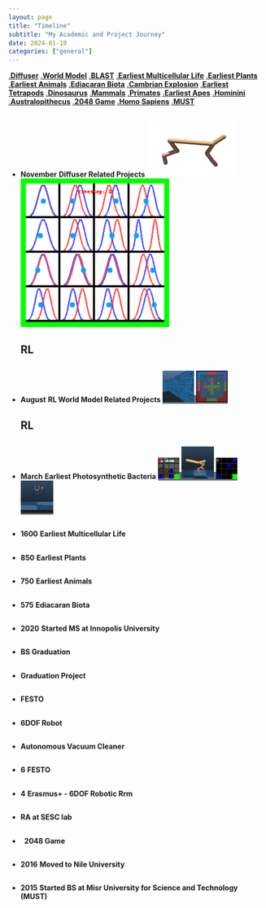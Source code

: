```yaml
---
layout: page
title: "Timeline"
subtitle: "My Academic and Project Journey"
date: 2024-01-10
categories: ["general"]
---
```

<!-- <h1>Life on Earth Timeline</h1> -->

<div class="selector">
	<a href="#diffuser">.<strong>Diffuser</strong></a>
	<a href="#s4wm">.<strong>World Model</strong></a>
	<a href="#blast">.<strong>BLAST</strong></a>
	<a href="#multicellular">.<strong>Earliest Multicellular Life</strong></a>
	<a href="#plants">.<strong>Earliest Plants</strong></a>
	<a href="#animals">.<strong>Earliest Animals</strong></a>
	<a href="#ediacaran">.<strong>Ediacaran Biota</strong></a>
	<a href="#cambrian">.<strong>Cambrian Explosion</strong></a>
	<a href="#tetrapods">.<strong>Earliest Tetrapods</strong></a>
	<a href="#dinosaurus">.<strong>Dinosaurus</strong></a>
	<a href="#mammals">.<strong>Mammals</strong></a>
	<a href="#primates">.<strong>Primates</strong></a>
	<a href="#apes">.<strong>Earliest Apes</strong></a>
	<a href="#hominini">.<strong>Hominini</strong></a>
	<a href="#australopithecus">.<strong>Australopithecus</strong></a>
	<!-- <a href="#habilis">.<strong>Homo Habilis</strong></a> -->
	<a href="#2048">.<strong>2048 Game</strong></a>
	<a href="#NileUniversity">.<strong>Homo Sapiens</strong></a>
	<a href="#MUST">.<strong>MUST</strong></a>
</div>

<ul class="timeline">
    <!-- <div class="content__section">
        <div class="content__main"> -->
    <li class="content__section content__main">
        <h2 id="diffuser"></h2>
        <time><strong>November</strong></time>
        <strong><span>Diffuser Related Projects</span></strong>
        <span class="image-container">
            <span class="horizontal-image-cover">
                <img src="assets/css/timeline_media/diffuser.gif">
                <img src="assets/css/timeline_media/diffuser_dist.gif">
            </span>
        </span>
        <h2 class="content__text">RL</h2>
    </li>
        <!-- </div> -->
    <!-- </div> -->
    <div class="content__section">
        <div class="content__main">
            <li>
                <h2 id="s4wm"></h2>
                <time><strong>August</strong></time>
                <strong><span>RL World Model Related Projects</span></strong>
                <span class="image-container">
                    <span class="horizontal-image-contain" style="background-color:#6f6f6f">
                        <img src="assets/css/timeline_media/s4wm_cropped.gif">
                        <img src="assets/css/timeline_media/s4wm_top_down.gif">
                    </span>
                </span>
            </li>
        </div>
        <h2 class="content__text">RL</h2>
    </div>
	<li>
		<h2 id="blast"></h2>
		<time><strong>March</strong></time>
		<strong><span>Earliest Photosynthetic Bacteria</span></strong>
        <span class="image-container">
            <span class="horizontal-image-cover" style="background-color:#6f6f6f">
                <img src="assets/css/timeline_media/blast_vid_minigrid.gif">
                <img src="assets/css/timeline_media/blast_walker.gif">
                <img src="assets/css/timeline_media/blast_vid_change_color.gif">
                <img src="assets/css/timeline_media/blast_cup_catch.gif">
            </span>
        </span>
	</li>
	<li>
		<h2 id="multicellular"></h2>
		<time><strong>1600</strong></time>
		<strong><span>Earliest Multicellular Life</span></strong>
		<span><a target="_blank"></a></span>
	</li>
	<li>
		<h2 id="plants"></h2>
		<time><strong>850</strong></time>
		<strong><span>Earliest Plants</span></strong>
		<span><a target="_blank"></a></span>
	</li>
	<li>
		<h2 id="animals"></h2>
		<time><strong>750</strong></time>
		<strong><span>Earliest Animals</span></strong>
		<span><a target="_blank"></a></span>
	</li>
	<li>
		<h2 id="ediacaran"></h2>
		<time><strong>575</strong></time>
		<strong><span>Ediacaran Biota</span></strong>
		<span><a target="_blank"></a></span>
	</li>
	<li>
		<h2 id="inno_start"></h2>
		<time><strong>2020</strong></time>
		<strong><span>Started MS at Innopolis University</span></strong>
		<span><a target="_blank"></a></span>
	</li>
	<li>
		<h2 id="nugrad"></h2>
		<time><strong></strong></time>
		<strong><span>BS Graduation</span></strong>
		<span><a target="_blank"></a></span>
	</li>
	<li>
		<h2 id="gradproject"></h2>
		<time><strong></strong></time>
		<strong><span>Graduation Project</span></strong>
		<span><a target="_blank"></a></span>
	</li>
	<li>
		<h2 id="festo"></h2>
		<time><strong></strong></time>
		<strong><span>FESTO</span></strong>
		<span><a target="_blank"></a></span>
	</li>
	<li>
		<h2 id="6DOF"></h2>
		<time><strong></strong></time>
		<strong><span>6DOF Robot</span></strong>
		<span><a target="_blank"></a></span>
	</li>
	<li>
		<h2 id="vacuum"></h2>
		<time><strong></strong></time>
		<strong><span>Autonomous Vacuum Cleaner</span></strong>
		<span><a target="_blank"></a></span>
	</li>
	<li>
		<h2 id="FESTO"></h2><time><strong>6</strong></time>
		<strong><span>FESTO</span></strong>
		<span><a target="_blank"></a></span>
	</li>
	<li>
		<h2 id="Erasmus+"></h2>
		<time><strong>4</strong></time>
		<strong><span>Erasmus+ - 6DOF Robotic Rrm</span></strong>
		<span><a target="_blank"></a></span>
	</li>
	<li>
		<h2 id="RA"></h2>
		<!-- <time><strong>2.5</strong></time> -->
		<strong><span>RA at SESC lab</span></strong>
		<span><a target="_blank"></a></span>
	</li>
	<li>
		<h2 id="2048"></h2>
		<time><strong>&nbsp;</strong></time>
		<strong><span>2048 Game</span></strong>
		<span><a target="_blank"></a></span>
	</li>
	<li>
		<h2 id="NileUniversity"></h2>
		<time><strong>2016</strong></time>
		<strong><span>Moved to Nile University</span></strong>
		<span><a target="_blank"></a></span>
	</li>
	<li>
		<h2 id="MUST"></h2>
		<time><strong>2015</strong></time>
		<strong><span>Started BS at Misr University for Science and Technology (MUST)</span></strong>
		<span><a target="_blank"></a></span>
	</li>
</ul>

<!-- <main>
    <div class="content">
        <div class="content__section">
            <div class="content__main">
                <span>Quincy Steward</span>
                <span>Portfolio/</span>
            </div>
            <h2 class="content__text">Works</h2>
        </div>
        <div class="content__section">
            <a class="content__link"><img class="content__img" src="img/set1/1.jpg" alt="img"/></a>
            <h2 class="content__text">Blancmange</h2>
        </div>
        <div class="content__section">
            <a class="content__link"><img class="content__img" src="img/set1/2.jpg" alt="img"/></a>
            <h2 class="content__text">Cytoskeleton</h2>
        </div>
        <div class="content__section">
            <a class="content__link"><img class="content__img" src="img/set1/3.jpg" alt="img"/></a>
            <h2 class="content__text">Luminescence</h2>
        </div>
        <div class="content__section">
            <a class="content__link"><img class="content__img" src="img/set1/4.jpg" alt="img"/></a>
            <h2 class="content__text">Aboveboard</h2>
        </div>
        <div class="content__section">
            <a class="content__link"><img class="content__img" src="img/set1/5.jpg" alt="img"/></a>
            <h2 class="content__text">Rambunctious</h2>
        </div>
        <div class="content__section">
            <a class="content__link content__link--nobottom"><img class="content__img" src="img/set1/6.jpg" alt="img"/></a>
            <h2 class="content__text">Abolitionist</h2>
        </div>
        <div class="content__section">
            <h2 class="content__text">Contact</h2>
            <div class="content__contact">
                <a href="#">Twitter</a>
                <a href="#">Slack</a>
                <a href="#">hello'at'quincy.com</a>
            </div>
        </div>
    </div>
</main> -->
<script src="js/imagesloaded.pkgd.min.js"></script>
<script src="js/charming.min.js"></script>
<script src="js/demo1.js"></script>